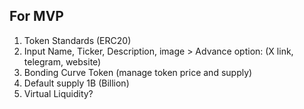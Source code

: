 ## For MVP
1. Token Standards (ERC20)
2. Input Name, Ticker, Description, image > Advance option: (X link, telegram, website)
3. Bonding Curve Token (manage token price and supply)
4. Default supply 1B (Billion)
5. Virtual Liquidity?



